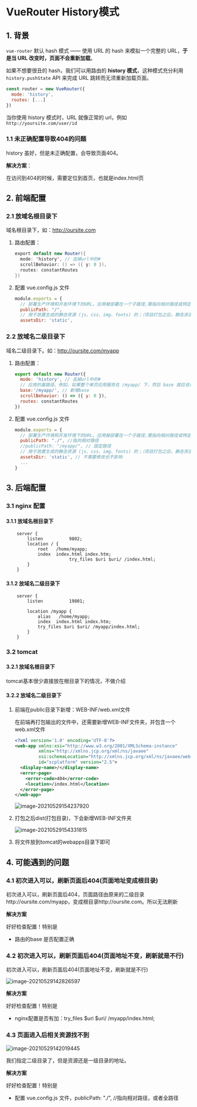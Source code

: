 # VueRouter History模式

## 1. 背景

`vue-router` 默认 hash 模式 —— 使用 URL 的 hash 来模拟一个完整的 URL，**于是当 URL 改变时，页面不会重新加载**。

如果不想要很丑的 hash，我们可以用路由的 **history 模式**，这种模式充分利用 `history.pushState` API 来完成 URL 跳转而无须重新加载页面。

```js
const router = new VueRouter({
  mode: 'history',
  routes: [...]
})
```

当你使用 history 模式时，URL 就像正常的 url，例如 `http://yoursite.com/user/id`

### 1.1 未正确配置导致404的问题

history 虽好，但是未正确配置，会导致页面404。

**解决方案**：

在访问到404的时候，需要定位到首页，也就是index.html页

## 2. 前端配置

### 2.1 放域名根目录下

域名根目录下，如：http://oursite.com

1. 路由配置：

   ```java
   export default new Router({
     mode: 'history', // 去掉url中的#
     scrollBehavior: () => ({ y: 0 }),
     routes: constantRoutes
   })
   
   ```

2. 配置 vue.config.js 文件

   ```js
   module.exports = {
     // 部署生产环境和开发环境下的URL。应用被部署在一个子路径,需指向相对路径或特定路径
     publicPath: "/",
     // 用于放置生成的静态资源 (js、css、img、fonts) 的；（项目打包之后，静态资源会放在这个文件夹下）
     assetsDir: 'static',
   ```

   

### 2.2 放域名二级目录下

域名二级目录下。如：http://oursite.com/myapp

1. 路由配置：

   ```js
   export default new Router({
     mode: 'history', // 去掉url中的#
     // 应用的基路径。例如，如果整个单页应用服务在 /myapp/ 下，然后 base 就应该设为 "/myapp/"
     base:'/myapp/', // 新增base
     scrollBehavior: () => ({ y: 0 }),
     routes: constantRoutes
   })
   ```

2. 配置 vue.config.js 文件

   ```js
   module.exports = {
     // 部署生产环境和开发环境下的URL。应用被部署在一个子路径,需指向相对路径或特定路径
     publicPath: "./", //指向相对路径
     //publicPath: "/myapp/", // 固定路径
     // 用于放置生成的静态资源 (js、css、img、fonts) 的；（项目打包之后，静态资源会放在这个文件夹下）
     assetsDir: 'static', // 不需要修改也不影响
     ...
   }
   ```

   

## 3. 后端配置

### 3.1 nginx 配置

#### 3.1.1 放域名根目录下

```nginx
	server {
        listen          9802;
        location / {
            root   /home/myapp;
            index  index.html index.htm;
						try_files $uri $uri/ /index.html;
        }
    }
```

#### 3.1.2  放域名二级目录下

```nginx
	server {
        listen          19801;
        
        location /myapp {    
            alias   /home/myapp;
            index  index.html index.htm;
            try_files $uri $uri/ /myapp/index.html;
        }
    }
```

### 3.2 tomcat

#### 3.2.1 放域名根目录下

tomcat基本很少直接放在根目录下的情况，不做介绍

#### 3.2.2  放域名二级目录下

1. 前端在public目录下新增：WEB-INF/web.xml文件

   在前端再打包输出的文件中，还需要新增WEB-INF文件夹，并包含一个web.xml文件

   ```xml
   <?xml version='1.0' encoding='UTF-8'?>
   <web-app xmlns:xsi="http://www.w3.org/2001/XMLSchema-instance"
            xmlns="http://xmlns.jcp.org/xml/ns/javaee"
            xsi:schemaLocation="http://xmlns.jcp.org/xml/ns/javaee/web-app_2_5.xsd"
            id="scplatform" version="2.5">
     <display-name>/</display-name>
     <error-page>
       <error-code>404</error-code>
       <location>/index.html</location>
     </error-page>
   </web-app>
   ```

   ![image-20210529154237920](https://zszblog.oss-cn-beijing.aliyuncs.com/zszblog/blogimage-master/image-20210529154237920.png)

   



2. 打包之后dist(打包目录)，下会新增WEB-INF文件夹

   ![image-20210529154331815](https://zszblog.oss-cn-beijing.aliyuncs.com/zszblog/blogimage-master/image-20210529154331815.png)

   

3. 将文件放到tomcat的webapps目录下即可

   

## 4. 可能遇到的问题

### 4.1 初次进入可以，刷新页面后404(页面地址变成根目录)

初次进入可以，刷新页面后404，页面路径由原来的二级目录http://oursite.com/myapp，变成根目录http://oursite.com。所以无法刷新

**解决方案**

好好检查配置！特别是

- 路由的base 是否配置正确

### 4.2 初次进入可以，刷新页面后404(页面地址不变，刷新就是不行)

初次进入可以，刷新页面后404(页面地址不变，刷新就是不行)

![image-20210529142826597](https://zszblog.oss-cn-beijing.aliyuncs.com/zszblog/blogimage-master/image-20210529142826597.png)

**解决方案**

好好检查配置！特别是

- nginx配置是否有加：try_files $uri $uri/ /myapp/index.html;

### 4.3 页面进入后相关资源找不到

![image-20210529142019445](https://zszblog.oss-cn-beijing.aliyuncs.com/zszblog/blogimage-master/image-20210529142019445.png)

我们指定二级目录了，但是资源还是一级目录的地址。

**解决方案**

好好检查配置！特别是

- 配置 vue.config.js 文件，publicPath: "./", //指向相对路径，或者全路径

